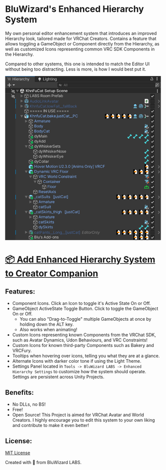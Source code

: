 # BluWizard's Enhanced Hierarchy System

My own personal editor enhancement system that introduces an improved Hierarchy look, tailored made for VRChat Creators. Contains a feature that allows toggling a GameObject or Component directly from the Hierarchy, as well as customized Icons representing common VRC SDK Components in the Hierarchy.

Compared to other systems, this one is intended to match the Editor UI without being too distracting. Less is more, is how I would best put it.

![Demo Image](/Resources/Images/Unity_YskJ9RDDUZ.png)

# [📦 Add Enhanced Hierarchy System to Creator Companion](https://vpm.bluwizard.net/)

## Features:
- Component Icons. Click an Icon to toggle it's Active State On or Off.
- GameObject ActiveState Toggle Button. Click to toggle the GameObject On or Off.
  - You can also "Drag-to-Toggle" multiple GameObjects at once by holding down the ALT key.
  - Also works when animating!
- Custom Icons representing known Components from the VRChat SDK, such as Avatar Dynamics, Udon Behaviours, and VRC Constraints!
- Custom Icons for known third-party Components such as Bakery and VRCFury.
- Tooltips when hovering over icons, telling you what they are at a glance.
- Alternate Icons with darker color tone if using the Light Theme.
- Settings Panel located in `Tools -> BluWizard LABS -> Enhanced Hierarchy Settings` to customize how the system should operate. Settings are persistent across Unity Projects.

## Benefits:
- No DLLs, no BS!
- Free!
- Open Source! This Project is aimed for VRChat Avatar and World Creators. I highly encourage you to edit this system to your own liking and contribute to make it even better!

## License:
[MIT License](LICENSE.md)

Created with 💙 from BluWizard LABS.